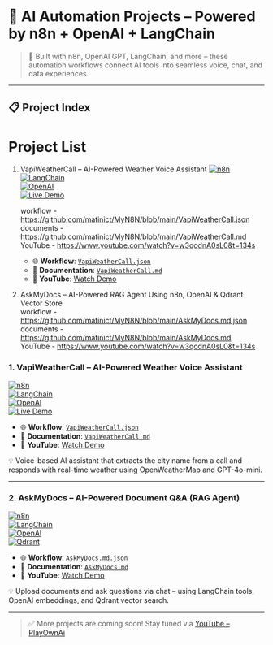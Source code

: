 
# 🚀 AI Automation Projects – Powered by n8n + OpenAI + LangChain

> 🔧 Built with n8n, OpenAI GPT, LangChain, and more – these automation workflows connect AI tools into seamless voice, chat, and data experiences.

---

## 📋 Project Index

# Project List

1. VapiWeatherCall – AI-Powered Weather Voice Assistant
   [![n8n](https://img.shields.io/badge/Built%20With-n8n-2087c6?logo=n8n&logoColor=white)](https://n8n.io)  
   [![LangChain](https://img.shields.io/badge/AI-LangChain-blue)](https://www.langchain.com/)  
   [![OpenAI](https://img.shields.io/badge/OpenAI-GPT4o-mini-412991?logo=openai)](https://platform.openai.com/)  
   [![Live Demo](https://img.shields.io/badge/Live%20Demo-Vapi%20Dashboard-ff9900?logo=voice-over)](https://dashboard.vapi.ai/assistants/36e273c4-1498-40ae-b07a-db1b4ecd27f1#start-speaking)
   
   workflow - https://github.com/matinict/MyN8N/blob/main/VapiWeatherCall.json  
   documents - https://github.com/matinict/MyN8N/blob/main/VapiWeatherCall.md  
   YouTube - https://www.youtube.com/watch?v=w3qodnA0sL0&t=134s
   - 🌐 **Workflow**: [`VapiWeatherCall.json`](https://github.com/matinict/MyN8N/blob/main/VapiWeatherCall.json)  
   - 📄 **Documentation**: [`VapiWeatherCall.md`](https://github.com/matinict/MyN8N/blob/main/VapiWeatherCall.md)  
   - 🎥 **YouTube**: [Watch Demo](https://www.youtube.com/watch?v=w3qodnA0sL0&t=134s)

1. AskMyDocs – AI-Powered RAG Agent Using n8n, OpenAI & Qdrant Vector Store  
   workflow - https://github.com/matinict/MyN8N/blob/main/AskMyDocs.md.json  
   documents - https://github.com/matinict/MyN8N/blob/main/AskMyDocs.md  
   YouTube - https://www.youtube.com/watch?v=w3qodnA0sL0&t=134s



### 1. **VapiWeatherCall – AI-Powered Weather Voice Assistant**  
[![n8n](https://img.shields.io/badge/Built%20With-n8n-2087c6?logo=n8n&logoColor=white)](https://n8n.io)  
[![LangChain](https://img.shields.io/badge/AI-LangChain-blue)](https://www.langchain.com/)  
[![OpenAI](https://img.shields.io/badge/OpenAI-GPT4o-mini-412991?logo=openai)](https://platform.openai.com/)  
[![Live Demo](https://img.shields.io/badge/Live%20Demo-Vapi%20Dashboard-ff9900?logo=voice-over)](https://dashboard.vapi.ai/assistants/36e273c4-1498-40ae-b07a-db1b4ecd27f1#start-speaking)

- 🌐 **Workflow**: [`VapiWeatherCall.json`](https://github.com/matinict/MyN8N/blob/main/VapiWeatherCall.json)  
- 📄 **Documentation**: [`VapiWeatherCall.md`](https://github.com/matinict/MyN8N/blob/main/VapiWeatherCall.md)  
- 🎥 **YouTube**: [Watch Demo](https://www.youtube.com/watch?v=w3qodnA0sL0&t=134s)

💡 Voice-based AI assistant that extracts the city name from a call and responds with real-time weather using OpenWeatherMap and GPT-4o-mini.

---

### 2. **AskMyDocs – AI-Powered Document Q&A (RAG Agent)**  
[![n8n](https://img.shields.io/badge/Built%20With-n8n-2087c6?logo=n8n&logoColor=white)](https://n8n.io)  
[![LangChain](https://img.shields.io/badge/AI-LangChain-blue)](https://www.langchain.com/)  
[![OpenAI](https://img.shields.io/badge/OpenAI-Embedding--GPT--4-412991?logo=openai)](https://platform.openai.com/)  
[![Qdrant](https://img.shields.io/badge/VectorDB-Qdrant-4E75D4?logo=qdrant)](https://qdrant.tech/)

- 🌐 **Workflow**: [`AskMyDocs.md.json`](https://github.com/matinict/MyN8N/blob/main/AskMyDocs.md.json)  
- 📄 **Documentation**: [`AskMyDocs.md`](https://github.com/matinict/MyN8N/blob/main/AskMyDocs.md)  
- 🎥 **YouTube**: [Watch Demo](https://www.youtube.com/watch?v=w3qodnA0sL0&t=134s)

💡 Upload documents and ask questions via chat – using LangChain tools, OpenAI embeddings, and Qdrant vector search.

---

> ✅ More projects are coming soon! Stay tuned via [YouTube – PlayOwnAi](https://www.youtube.com/@PlayOwnAi)
